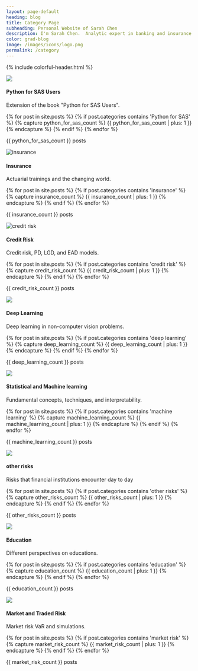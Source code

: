 ```yaml
---
layout: page-default
heading: blog
title: Category Page
subheading: Personal Website of Sarah Chen
description: I'm Sarah Chen.  Analytic expert in banking and insurance.
color: grad-blog
image: /images/icons/logo.png
permalink: /category
---
```


{% include colorful-header.html %}

<div class="home-container">
  <div class="home-articles">
    <div class="home-wrapper">
      <div class="gem-box">
        <div class="python-for-sas" onclick="location.href='{{ site.baseurl }}/python-for-sas';">
          <img src="{{ "/images/icons/python.svg" | relative_url }}"/>
          <h4>Python for SAS Users</h4>
          <p>Extension of the book "Python for SAS Users".</p>
          {% for post in site.posts %}
            {% if post.categories contains 'Python for SAS' %}
                {% capture python_for_sas_count %} {{ python_for_sas_count | plus: 1 }} {% endcapture %}
              {% endif %}
          {% endfor %}
          <p class="no_of_posts">{{ python_for_sas_count }} posts</p>
        </div>
        <div class="insurance" onclick="location.href='{{ site.baseurl }}/insurance';">
          <img src="{{ "/images/icons/insurance.svg" | relative_url }}" alt="insurance"/>
          <h4>Insurance</h4>
          <p>Actuarial trainings and the changing world.</p>
          {% for post in site.posts %}
            {% if post.categories contains 'insurance' %}
                {% capture insurance_count %} {{ insurance_count | plus: 1 }} {% endcapture %}
              {% endif %}
          {% endfor %}
          <p class="no_of_posts">{{ insurance_count }} posts</p>
        </div>
        <div class="credit-risk" onclick="location.href='{{ site.baseurl }}/credit-risk';">
          <img src="{{ "/images/icons/credit-risk.svg" | relative_url }}" alt="credit risk"/>
          <h4>Credit Risk</h4>
          <p>Credit risk, PD, LGD, and EAD models.</p>
          {% for post in site.posts %}
              {% if post.categories contains 'credit risk' %}
                {% capture credit_risk_count %} {{ credit_risk_count | plus: 1 }} {% endcapture %}
              {% endif %}
          {% endfor %}
          <p class="no_of_posts">{{ credit_risk_count }} posts</p>
        </div>
        <div class="deep-learning" onclick="location.href='{{ site.baseurl }}/deep-learning';">
            <img src="{{ "/images/icons/deep-learning.svg" | relative_url }}" />
            <h4>Deep Learning</h4>
            <p>Deep learning in non-computer vision problems.</p>
            {% for post in site.posts %}
            {% if post.categories contains 'deep learning' %}
                {% capture deep_learning_count %} {{ deep_learning_count | plus: 1 }} {% endcapture %}
              {% endif %}
          {% endfor %}
          <p class="no_of_posts">{{ deep_learning_count }} posts</p>
        </div>
        <div class="machine-learning" onclick="location.href='{{ site.baseurl }}/machine-learning';">
            <img src="{{ "/images/icons/machine-learning.svg" | relative_url }}" />
            <h4>Statistical and Machine learning</h4>
            <p>Fundamental concepts, techniques, and interpretability.</p>
            {% for post in site.posts %}
              {% if post.categories contains 'machine learning' %}
                {% capture machine_learning_count %} {{ machine_learning_count | plus: 1 }} {% endcapture %}
            {% endif %}
          {% endfor %}
          <p class="no_of_posts">{{ machine_learning_count }} posts</p>
        </div>
        <div class="other-risks" onclick="location.href='{{ site.baseurl }}/other-risks';">
          <img src="{{ "/images/icons/real-estate.svg" | relative_url }}"/>
          <h4>other risks</h4>
          <p>Risks that financial institutions encounter day to day</p>
          {% for post in site.posts %}
            {% if post.categories contains 'other risks' %}
                {% capture other_risks_count %} {{ other_risks_count | plus: 1 }} {% endcapture %}
            {% endif %}
          {% endfor %}
          <p class="no_of_posts">{{ other_risks_count }} posts</p>
        </div>
        <div class="education" onclick="location.href='{{ site.baseurl }}/education';">
          <img src="{{ "/images/icons/education.svg" | relative_url }}" />
          <h4>Education</h4>
          <p>Different perspectives on educations.</p>
          {% for post in site.posts %}
            {% if post.categories contains 'education' %}
                {% capture education_count %} {{ education_count | plus: 1 }} {% endcapture %}
            {% endif %}
          {% endfor %}
          <p class="no_of_posts">{{ education_count }} posts</p>
        </div>
        <div class="market-risk" onclick="location.href='{{ site.baseurl }}/market-risk';">
          <img src="{{ "/images/icons/market.svg" | relative_url }}" />
          <h4>Market and Traded Risk</h4>
          <p>Market risk VaR and simulations.</p>
          {% for post in site.posts %}
            {% if post.categories contains 'market risk' %}
                {% capture market_risk_count %} {{ market_risk_count | plus: 1 }} {% endcapture %}
            {% endif %}
          {% endfor %}
          <p class="no_of_posts">{{ market_risk_count }} posts</p>
        </div>
      </div>
    </div>
  </div>
</div>